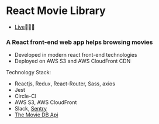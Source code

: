 # React Movie Library
* [Live](https://d1z6rfqqiywrss.cloudfront.net/)👨🏻‍💻

### A React front-end web app helps browsing movies 
* Developed in modern react front-end technologies
* Deployed on AWS S3 and AWS CloudFront CDN

Technology Stack:
* Reactjs, Redux, React-Router, Sass, axios
* Jest
* Circle-CI
* AWS S3, AWS CloudFront
* Slack, [Sentry](https://www.sentry.io)
* [The Movie DB Api](https://www.themoviedb.org/)
